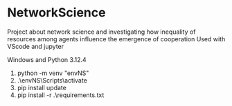 # NetworkScience
Project about network science and investigating how inequality of resources among agents influence the emergence of cooperation
Used with VScode and jupyter

Windows and Python 3.12.4
1. python -m venv "envNS"
2. .\envNS\Scripts\activate
3. pip install update
4. pip install -r .\requirements.txt